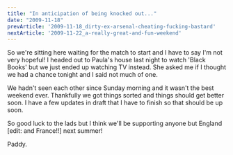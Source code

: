 ```yaml
---
title: "In anticipation of being knocked out..."
date: "2009-11-18"
prevArticle: '2009-11-18_dirty-ex-arsenal-cheating-fucking-bastard'
nextArticle: '2009-11-22_a-really-great-and-fun-weekend'
---
```

So we're sitting here waiting for the match to start and I have to say I'm not very hopeful! I headed out to Paula's house last night to watch 'Black Books' but we just ended up watching TV instead. She asked me if I thought we had a chance tonight and I said not much of one.

We hadn't seen each other since Sunday morning and it wasn't the best weekend ever. Thankfully we got things sorted and things should get better soon. I have a few updates in draft that I have to finish so that should be up soon.

So good luck to the lads but I think we'll be supporting anyone but England [edit: and France!!] next summer!

Paddy.